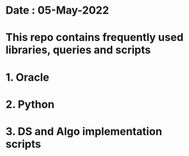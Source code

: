 # Date : 05-May-2022
# This repo contains frequently used libraries, queries and scripts
# 1. Oracle
# 2. Python
# 3. DS and Algo implementation scripts
#
#
#

